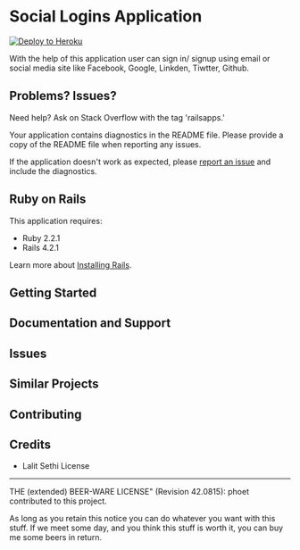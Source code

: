 Social Logins Application
================

[![Deploy to Heroku](https://www.herokucdn.com/deploy/button.png)](https://protected-badlands-1815.herokuapp.com)

With the help of this application user can sign in/ signup using email or social media site like Facebook, Google, Linkden, Tiwtter, Github.

Problems? Issues?
-----------

Need help? Ask on Stack Overflow with the tag 'railsapps.'

Your application contains diagnostics in the README file. Please provide a copy of the README file when reporting any issues.

If the application doesn't work as expected, please [report an issue](https://github.com/RailsApps/rails_apps_composer/issues)
and include the diagnostics.

Ruby on Rails
-------------

This application requires:

- Ruby 2.2.1
- Rails 4.2.1

Learn more about [Installing Rails](http://railsapps.github.io/installing-rails.html).

Getting Started
---------------

Documentation and Support
-------------------------

Issues
-------------

Similar Projects
----------------

Contributing
------------

Credits
-------
- Lalit Sethi
License
-------
THE (extended) BEER-WARE LICENSE" (Revision 42.0815): phoet contributed to this project.

As long as you retain this notice you can do whatever you want with this stuff. If we meet some day, and you think this stuff is worth it, you can buy me some beers in return.
